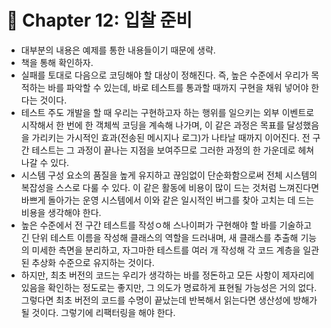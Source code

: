 # 🌈 Chapter 12: 입찰 준비

- 대부분의 내용은 예제를 통한 내용들이기 때문에 생략.
- 책을 통해 확인하자.
- 실패를 토대로 다음으로 코딩해야 할 대상이 정해진다. 즉, 높은 수준에서 우리가 목적하는 바를 파악할 수 있는데, 바로 테스트를 통과할 때까지 구현을 채워 넣어야 한다는 것이다.
- 테스트 주도 개발을 할 때 우리는 구현하고자 하는 행위를 일으키는 외부 이벤트로 시작해서 한 번에 한 객체씩 코딩을 계속해 나가며, 이 같은 과정은 목표를 달성했음을 가리키는 가시적인 효과(전송된 메시지나 로그)가 나타날 때까지 이어진다. 전 구간 테스트는 그 과정이 끝나는 지점을 보여주므로 그러한 과정의 한 가운데로 헤쳐나갈 수 있다.
- 시스템 구성 요소의 품질을 높게 유지하고 끊임없이 단순화함으로써 전체 시스템의 복잡성을 스스로 다룰 수 있다. 이 같은 활동에 비용이 많이 드는 것처럼 느껴진다면 바쁘게 돌아가는 운영 시스템에서 이와 같은 일시적인 버그를 찾아 고치는 데 드는 비용을 생각해야 한다.
- 높은 수준에서 전 구간 테스트를 작성ㅇ해 스나이퍼가 구현해야 할 바를 기술하고 긴 단위 테스트 이름을 작성해 클래스의 역할을 드러내며, 새 클래스를 추출해 기능의 미세한 측면을 분리하고, 자그마한 테스트를 여러 개 작성해 각 코드 계층을 일관된 추상화 수준으로 유지하는 것이다.
- 하지만, 최초 버전의 코드는 우리가 생각하는 바를 정돈하고 모든 사항이 제자리에 있음을 확인하는 정도로는 좋지만, 그 의도가 명료하게 표현될 가능성은 거의 없다. 그렇다면 최초 버전의 코드를 수명이 끝났는데 반복해서 읽는다면 생산성에 방해가 될 것이다. 그렇기에 리팩터링을 해야 한다.

